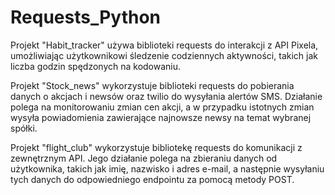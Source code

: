 # Requests_Python

Projekt "Habit_tracker" używa biblioteki requests do interakcji z API Pixela, umożliwiając użytkownikowi śledzenie codziennych aktywności, takich jak liczba godzin spędzonych na kodowaniu.


Projekt "Stock_news" wykorzystuje biblioteki requests do pobierania danych o akcjach i newsów oraz twilio do wysyłania alertów SMS. Działanie polega na monitorowaniu zmian cen akcji, a w przypadku istotnych zmian wysyła powiadomienia zawierające najnowsze newsy na temat wybranej spółki.


Projekt "flight_club" wykorzystuje bibliotekę requests do komunikacji z zewnętrznym API. Jego działanie polega na zbieraniu danych od użytkownika, takich jak imię, nazwisko i adres e-mail, a następnie wysyłaniu tych danych do odpowiedniego endpointu za pomocą metody POST.
